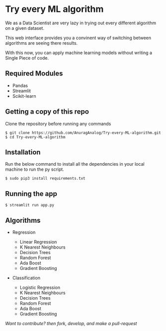 # Try every ML algorithm

We as a Data Scientist are very lazy in trying out every different algorithm on a given dataset.

This web interface provides you a convinent way of switching between algorithms are seeing there results.

With this now, you can apply machine learning models without writing a Single Piece of code.

## Required Modules

* Pandas
* Streamlit
* Scikit-learn

## Getting a copy of this repo
Clone the repository before running any commands
```python3
$ git clone https://github.com/AnuragAnalog/Try-every-ML-algorithm.git
$ cd Try-every-ML-algorithm
```

## Installation
Run the below command to install all the dependencies in your local machine to run the py script.

```python3
$ sudo pip3 install requirements.txt
```

## Running the app
```python3
$ streamlit run app.py
```

## Algorithms

* Regression
    * Linear Regression
    * K Nearest Neighbours
    * Decision Trees
    * Random Forest
    * Ada Boost
    * Gradient Boosting

* Classification
    * Logistic Regression
    * K Nearest Neighbours
    * Decision Trees
    * Random Forest
    * Ada Boost
    * Gradient Boosting

*Want to contribute? then fork, develop, and make a pull-request*